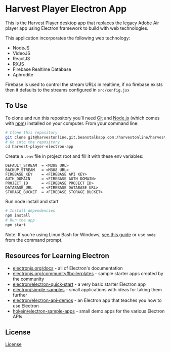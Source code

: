 # Harvest Player Electron App

This is the Harvest Player desktop app that replaces the legacy Adobe Air player app using Electron framework to build with web technologies.  

This application incorporates the following web technology: 
- NodeJS
- VideoJS
- ReactJS
- RXJS
- Firebase Realtime Database
- Aphrodite

Firebase is used to control the stream URLs in realtime, if no firebase exists then it defaults to the streams configured in `src/config.jsx`

## To Use

To clone and run this repository you'll need [Git](https://git-scm.com) and [Node.js](https://nodejs.org/en/download/) (which comes with [npm](http://npmjs.com)) installed on your computer. From your command line:

```bash
# Clone this repository
git clone git@harvestonline.git.beanstalkapp.com:/harvestonline/harvest-player-electron-app.git
# Go into the repository
cd harvest-player-electron-app
```
Create a `.env` file in project root and fill it with these env variables: 
```
DEFAULT_STREAM  = <M3U8 URL>
BACKUP_STREAM   = <M3U8 URL>
FIREBASE_KEY    = <FIREBASE API KEY>
AUTH_DOMAIN     = <FIREBASE AUTH DOMAIN>
PROJECT_ID      = <FIREBASE PROJECT ID>
DATABASE_URL    = <FIREBASE DATABASE URL>
STORAGE_BUCKET  = <FIREBASE STORAGE BUCKET>
```
Run node install and start
```bash
# Install dependencies
npm install
# Run the app
npm start
```

Note: If you're using Linux Bash for Windows, [see this guide](https://www.howtogeek.com/261575/how-to-run-graphical-linux-desktop-applications-from-windows-10s-bash-shell/) or use `node` from the command prompt.

## Resources for Learning Electron

- [electronjs.org/docs](https://electronjs.org/docs) - all of Electron's documentation
- [electronjs.org/community#boilerplates](https://electronjs.org/community#boilerplates) - sample starter apps created by the community
- [electron/electron-quick-start](https://github.com/electron/electron-quick-start) - a very basic starter Electron app
- [electron/simple-samples](https://github.com/electron/simple-samples) - small applications with ideas for taking them further
- [electron/electron-api-demos](https://github.com/electron/electron-api-demos) - an Electron app that teaches you how to use Electron
- [hokein/electron-sample-apps](https://github.com/hokein/electron-sample-apps) - small demo apps for the various Electron APIs

## License

[License](LICENSE.md)
